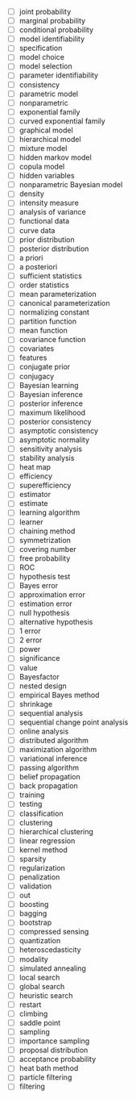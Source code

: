 - [ ] joint probability
- [ ] marginal probability
- [ ] conditional probability
- [ ] model identifiability
- [ ] specification
- [ ] model choice
- [ ] model selection
- [ ] parameter identifiability
- [ ] consistency
- [ ] parametric model
- [ ] nonparametric
- [ ] exponential family
- [ ] curved exponential family
- [ ] graphical model
- [ ] hierarchical model
- [ ] mixture model
- [ ] hidden markov model
- [ ] copula model
- [ ] hidden variables
- [ ] nonparametric Bayesian model
- [ ] density
- [ ] intensity measure
- [ ] analysis of variance
- [ ] functional data
- [ ] curve data
- [ ] prior distribution
- [ ] posterior distribution
- [ ] a priori
- [ ] a posteriori
- [ ] sufficient statistics
- [ ] order statistics
- [ ] mean parameterization
- [ ] canonical parameterization
- [ ] normalizing constant
- [ ] partition function
- [ ] mean function
- [ ] covariance function
- [ ] covariates
- [ ] features
- [ ] conjugate prior
- [ ] conjugacy
- [ ] Bayesian learning
- [ ] Bayesian inference
- [ ] posterior inference
- [ ] maximum likelihood
- [ ] posterior consistency
- [ ] asymptotic consistency
- [ ] asymptotic normality
- [ ] sensitivity analysis
- [ ] stability analysis
- [ ] heat map
- [ ] efficiency
- [ ] superefficiency
- [ ] estimator
- [ ] estimate
- [ ] learning algorithm
- [ ] learner
- [ ] chaining method
- [ ] symmetrization
- [ ] covering number
- [ ] free probability
- [ ] ROC
- [ ] hypothesis test
- [ ] Bayes error
- [ ] approximation error
- [ ] estimation error
- [ ] null hypothesis
- [ ] alternative hypothesis
- [ ] 1 error
- [ ] 2 error
- [ ] power
- [ ] significance
- [ ] value
- [ ] Bayesfactor
- [ ] nested design
- [ ] empirical Bayes method
- [ ] shrinkage
- [ ] sequential analysis
- [ ] sequential change point analysis
- [ ] online analysis
- [ ] distributed algorithm
- [ ] maximization algorithm
- [ ] variational inference
- [ ] passing algorithm
- [ ] belief propagation
- [ ] back propagation
- [ ] training
- [ ] testing
- [ ] classification
- [ ] clustering
- [ ] hierarchical clustering
- [ ] linear regression
- [ ] kernel method
- [ ] sparsity
- [ ] regularization
- [ ] penalization
- [ ] validation
- [ ] out
- [ ] boosting
- [ ] bagging
- [ ] bootstrap
- [ ] compressed sensing
- [ ] quantization
- [ ] heteroscedasticity
- [ ] modality
- [ ] simulated annealing
- [ ] local search
- [ ] global search
- [ ] heuristic search
- [ ] restart
- [ ] climbing
- [ ] saddle point
- [ ] sampling
- [ ] importance sampling
- [ ] proposal distribution
- [ ] acceptance probability
- [ ] heat bath method
- [ ] particle filtering
- [ ] filtering
